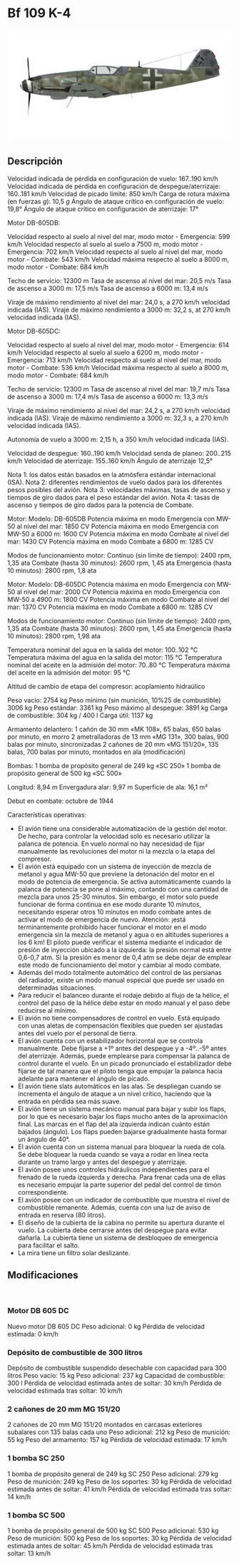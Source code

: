 # Bf 109 K-4

![bf109k4](../images/bf109k4.png)

## Descripción

Velocidad indicada de pérdida en configuración de vuelo: 167..190 km/h
Velocidad indicada de pérdida en configuración de despegue/aterrizaje: 160..181 km/h
Velocidad de picado límite: 850 km/h
Carga de rotura máxima (en fuerzas <i>g</i>): 10,5 <i>g</i>
Ángulo de ataque crítico en configuración de vuelo: 19,8°
Ángulo de ataque crítico en configuración de aterrizaje: 17°

Motor DB-605DB:

Velocidad respecto al suelo al nivel del mar, modo motor - Emergencia: 599 km/h
Velocidad respecto al suelo al suelo a 7500 m, modo motor - Emergencia: 702 km/h
Velocidad respecto al suelo al nivel del mar, modo motor - Combate: 543 km/h
Velocidad máxima respecto al suelo a 8000 m, modo motor - Combate: 684 km/h

Techo de servicio: 12300 m
Tasa de ascenso al nivel del mar: 20,5 m/s
Tasa de ascenso a 3000 m: 17,5 m/s
Tasa de ascenso a 6000 m: 13,4 m/s

Viraje de máximo rendimiento al nivel del mar: 24,0 s, a 270 km/h velocidad indicada (IAS).
Viraje de máximo rendimiento a 3000 m: 32,2 s, at 270 km/h velocidad indicada (IAS).

Motor DB-605DC:

Velocidad respecto al suelo al nivel del mar, modo motor - Emergencia: 614 km/h
Velocidad respecto al suelo al suelo a 6200 m, modo motor - Emergencia: 713 km/h
Velocidad respecto al suelo al nivel del mar, modo motor - Combate: 536 km/h
Velocidad máxima respecto al suelo a 8000 m, modo motor - Combate: 684 km/h

Techo de servicio: 12300 m
Tasa de ascenso al nivel del mar: 19,7 m/s
Tasa de ascenso a 3000 m: 17,4 m/s
Tasa de ascenso a 6000 m: 13,3 m/s

Viraje de máximo rendimiento al nivel del mar: 24,2 s, a 270 km/h velocidad indicada (IAS).
Viraje de máximo rendimiento a 3000 m: 32,3 s, a 270 km/h velocidad indicada (IAS).

Autonomía de vuelo a 3000 m: 2,15 h, a 350 km/h velocidad indicada (IAS).

Velocidad de despegue: 160..190 km/h
Velocidad senda de planeo: 200..215 km/h
Velocidad de aterrizaje: 155..160 km/h
Ángulo de aterrizaje 12,5°

Nota 1: los datos están basados en la atmósfera estándar internacional (ISA).
Nota 2: diferentes rendimientos de vuelo dados para los diferentes pesos posibles del avión.
Nota 3: velocidades máximas, tasas de ascenso y tiempos de giro dados para el peso estándar del avión.
Nota 4: tasas de ascenso y tiempos de giro dados para la potencia de Combate.

Motor:
Modelo: DB-605DB
Potencia máxima en modo Emergencia con MW-50 al nivel del mar: 1850 CV
Potencia máxima en modo Emergencia con MW-50 a 6000 m: 1600 CV
Potencia máxima en modo Combate al nivel del mar: 1430 CV
Potencia máxima en modo Combate a 6800 m: 1285 CV

Modos de funcionamiento motor:
Continuo (sin límite de tiempo): 2400 rpm, 1,35 ata
Combate (hasta 30 minutos): 2600 rpm, 1,45 ata
Emergencia (hasta 10 minutos): 2800 rpm, 1,8 ata

Motor:
Modelo: DB-605DC
Potencia máxima en modo Emergencia con MW-50 al nivel del mar: 2000 CV
Potencia máxima en modo Emergencia con MW-50 a 4900 m: 1800 CV
Potencia máxima en modo Combate al nivel del mar: 1370 CV
Potencia máxima en modo Combate a 6800 m: 1285 CV

Modos de funcionamiento motor:
Continuo (sin límite de tiempo): 2400 rpm, 1,35 ata
Combate (hasta 30 minutos): 2600 rpm, 1,45 ata
Emergencia (hasta 10 minutos): 2800 rpm, 1,98 ata

Temperatura nominal del agua en la salida del motor: 100..102 °C
Temperatura máxima del agua en la salida del motor: 115 °C
Temperatura nominal del aceite en la admisión del motor: 70..80 °C
Temperatura máxima del aceite en la admisión del motor: 95 °C

Altitud de cambio de etapa del compresor: acoplamiento hidraúlico

Peso vacío: 2754 kg
Peso mínimo (sin munición, 10%25 de combustible) 3006 kg
Peso estándar: 3361 kg
Peso máximo al despegue: 3891 kg
Carga de combustible: 304 kg / 400 l
Carga útil: 1137 kg

Armamento delantero:
1 cañón de 30 mm «MK 108», 65 balas, 650 balas por minuto, en morro
2 ametralladoras de 13 mm «MG 131», 300 balas, 900 balas por minuto, sincronizadas
2 cañones de 20 mm «MG 151/20», 135 balas, 700 balas por minuto, montados en ala (modificación)

Bombas:
1 bomba de propósito general de 249 kg «SC 250»
1 bomba de propósito general de 500 kg «SC 500»

Longitud: 8,94 m
Envergadura alar: 9,97 m
Superficie de ala: 16,1 m²

Debut en combate: octubre de 1944

Características operativas:
- El avión tiene una considerable automatización de la gestión del motor. De hecho, para controlar la velocidad solo es necesario utilizar la palanca de potencia. En vuelo normal no hay necesidad de fijar manualmente las revoluciones del motor ni la mezcla o la etapa del compresor.
- El avión está equipado con un sistema de inyección de mezcla de metanol y agua MW-50 que previene la detonación del motor en el modo de potencia de emergencia. Se activa automáticamente cuando la palanca de potencia se pone al máximo, contando con una cantidad de mezcla para unos 25-30 minutos. Sin embargo, el motor solo puede funcionar de forma continua en ese modo durante 10 minutos, necesitando esperar otros 10 minutos en modo combate antes de activar el modo de emergencia de nuevo. Atención: ¡está terminantemente prohibido hacer funcionar el motor en el modo emergencia sin la mezcla de metanol y agua o en altitudes superiores a los 6 km! El piloto puede verificar el sistema mediante el indicador de presión de inyección ubicado a la izquierda: la presión normal está entre 0,6-0,7 atm. Si la presión es menor de 0,4 atm se debe dejar de emplear este modo de funcionamiento del motor y cambiar al modo combate.
- Además del modo totalmente automático del control de las persianas del radiador, existe un modo manual especial que puede ser usado en determinadas situaciones.
- Para reducir el balanceo durante el rodaje debido al flujo de la hélice, el control del paso de la hélice debe estar en modo manual y el paso debe reducirse al mínimo.
- El avión no tiene compensadores de control en vuelo. Está equipado con unas aletas de compensación flexibles que pueden ser ajustadas antes del vuelo por el personal de tierra.
- El avión cuenta con un estabilizador horizontal que se controla manualmente. Debe fijarse a +1º antes del despegue y a -4º..-5º antes del aterrizaje. Además, puede emplearse para compensar la palanca de control durante el vuelo. En un picado pronunciado el estabilizador debe fijarse de tal manera que el piloto tenga que empujar la palanca hacia adelante para mantener el ángulo de picado.
- El avión tiene slats automáticos en las alas. Se despliegan cuando se incrementa el ángulo de ataque a un nivel crítico, haciendo que la entrada en pérdida sea más suave.
- El avión tiene un sistema mecánico manual para bajar y subir los flaps, por lo que es necesario bajar los flaps mucho antes de la aproximación final. Las marcas en el flap del ala izquierda indican cuánto están bajados (ángulo). Los flaps pueden bajarse gradualmente hasta formar un ángulo de 40°.
- El avión cuenta con un sistema manual para bloquear la rueda de cola. Se debe bloquear la rueda cuando se vaya a rodar en línea recta durante un tramo largo y antes del despegue y aterrizaje.
- El avión posee unos controles hidráulicos independientes para el frenado de la rueda izquierda y derecha. Para frenar cada una de ellas es necesario empujar la parte superior del pedal del control de timón correspondiente.
- El avión posee con un indicador de combustible que muestra el nivel de combustible remanente. Además, cuenta con una luz de aviso de entrada en reserva (80 litros).
- El diseño de la cubierta de la cabina no permite su apertura durante el vuelo. La cubierta debe cerrarse antes del despegue para evitar dañarla. La cubierta tiene un sistema de desbloqueo de emergencia para facilitar el salto.
- La mira tiene un filtro solar deslizante.

## Modificaciones
﻿

### Motor DB 605 DC

Nuevo motor DB 605 DC 
Peso adicional: 0 kg
Pérdida de velocidad estimada: 0 km/h﻿

### Depósito de combustible de 300 litros

Depósito de combustible suspendido desechable con capacidad para 300 litros
Peso vacío: 15 kg
Peso adicional: 237 kg
Capacidad de combustible: 300 l
Pérdida de velocidad estimada antes de soltar: 30 km/h
Pérdida de velocidad estimada tras soltar: 10 km/h﻿

### 2 cañones de 20 mm MG 151/20

2 cañones de 20 mm MG 151/20 montados en carcasas exteriores subalares con 135 balas cada uno
Peso adicional: 212 kg
Peso de munición: 55 kg
Peso del armamento: 157 kg
Pérdida de velocidad estimada: 17 km/h﻿

### 1 bomba SC 250

1 bomba de propósito general de 249 kg SC 250
Peso adicional: 279 kg
Peso de munición: 249 kg
Peso de los soportes: 30 kg
Pérdida de velocidad estimada antes de soltar: 41 km/h
Pérdida de velocidad estimada tras soltar: 14 km/h﻿

### 1 bomba SC 500

1 bomba de propósito general de 500 kg SC 500
Peso adicional: 530 kg
Peso de munición: 500 kg
Peso de los soportes: 30 kg
Pérdida de velocidad estimada antes de soltar: 45 km/h
Pérdida de velocidad estimada tras soltar: 13 km/h